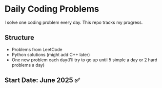 # Daily Coding Problems

I solve one coding problem every day. This repo tracks my progress.

## Structure

- Problems from LeetCode
- Python solutions (might add C++ later)
- One new problem each day(I'll try to go up until 5 simple a day or 2 hard problems a day)

## Start Date: June 2025 ✅
